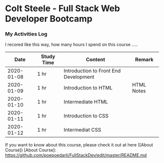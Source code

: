 # Colt Steele - Full Stack Web Developer Bootcamp

### My Activities Log

I recored like this way, how many hours I spend on this course .....

| Date | Study Time | Content | Remark
| ------ | ------ | ------ | ------ |
| 2020-01-08 | 1 hr | Introduction to Front End Development | 
| 2020-01-09 | 1 hr | Introduction to HTML | HTML Notes 
| 2020-01-10 | 1 hr | Intermediate HTML | 
| 2020-01-11 | 1 hr | Introduction to CSS | 
| 2020-01-12 | 1 hr | Intermediat CSS | 
  
If you want to know about this course, please check it out at here ([About Course])
[About Course]: <https://github.com/poepoedarli/FullStackDev/edit/master/README.md>
